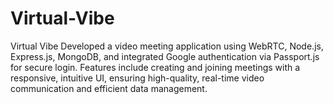 # Virtual-Vibe
Virtual Vibe  Developed a video meeting application using WebRTC, Node.js, Express.js, MongoDB, and integrated Google authentication via Passport.js for secure login. Features include creating and joining meetings with a responsive, intuitive UI, ensuring high-quality, real-time video communication and efficient data management.
